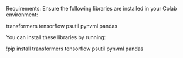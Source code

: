 Requirements: Ensure the following libraries are installed in your Colab environment:

transformers
tensorflow
psutil
pynvml
pandas

You can install these libraries by running:

!pip install transformers tensorflow psutil pynvml pandas
